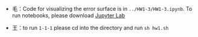 * 毛：Code for visualizing the error surface is in `../HW1-3/HW1-3.ipynb`. To run notebooks, please download [Jupyter Lab ](https://github.com/jupyterlab/jupyterlab)

* 王：to run `1-1-1` please cd into the directory and run `sh hw1.sh`
